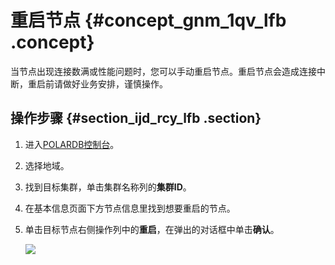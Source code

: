 # 重启节点 {#concept_gnm_1qv_lfb .concept}

当节点出现连接数满或性能问题时，您可以手动重启节点。重启节点会造成连接中断，重启前请做好业务安排，谨慎操作。

## 操作步骤 {#section_ijd_rcy_lfb .section}

1.  进入[POLARDB控制台](https://polardb.console.aliyun.com/)。
2.  选择地域。
3.  找到目标集群，单击集群名称列的**集群ID**。
4.  在基本信息页面下方节点信息里找到想要重启的节点。
5.  单击目标节点右侧操作列中的**重启**，在弹出的对话框中单击**确认**。

    ![](http://static-aliyun-doc.oss-cn-hangzhou.aliyuncs.com/assets/img/23678/154530012713715_zh-CN.png)


